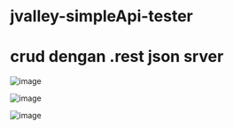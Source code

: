 # jvalley-simpleApi-tester

# crud dengan .rest json srver 

![image](https://user-images.githubusercontent.com/78794419/190536033-a8ea38da-c224-4b11-834b-b04d2b7d0cf7.png)

![image](https://user-images.githubusercontent.com/78794419/190536114-4108093f-894c-43f2-9ec9-d2e35e0f952a.png)

![image](https://user-images.githubusercontent.com/78794419/190536147-03b3fe2d-6641-4607-afcf-440530859ea7.png)
